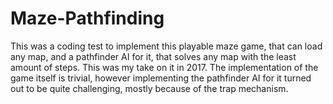 # Maze-Pathfinding
This was a coding test to implement this playable maze game, that can load any map, and a pathfinder AI for it, that solves any map with the least amount of steps. This was my take on it in 2017. The implementation of the game itself is trivial, however implementing the pathfinder AI for it turned out to be quite challenging, mostly because of the trap mechanism.
